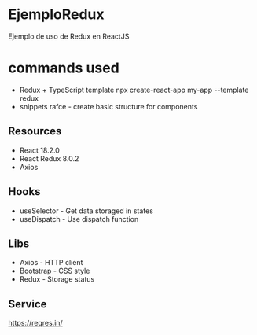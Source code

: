 # EjemploRedux
Ejemplo de uso de Redux en ReactJS


# commands used
 * Redux + TypeScript template
    npx create-react-app my-app --template redux
 * snippets
    rafce - create basic structure for components
    
## Resources
* React 18.2.0
* React Redux 8.0.2
* Axios 

## Hooks
* useSelector - Get data storaged in states
* useDispatch - Use dispatch function

## Libs
* Axios - HTTP client
* Bootstrap - CSS style
* Redux - Storage status

## Service
https://reqres.in/